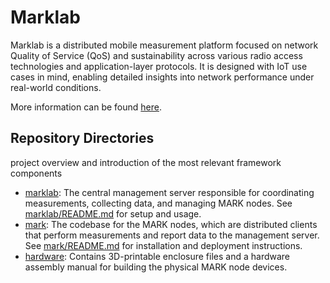 # Marklab

Marklab is a distributed mobile measurement platform focused on network Quality of Service (QoS) and sustainability across various radio access technologies and application-layer protocols. It is designed with IoT use cases in mind, enabling detailed insights into network performance under real-world conditions.

More information can be found [here](https://lsinfo3.github.io/marklab-website/). 

## Repository Directories

project overview and introduction of the most relevant framework components
* [marklab](/Marklab): The central management server responsible for coordinating measurements, collecting data, and managing MARK nodes. See [marklab/README.md](/marklab/README.md) for setup and usage.
* [mark](/Mark): The codebase for the MARK nodes, which are distributed clients that perform measurements and report data to the management server. See [mark/README.md](/mark/README.md) for installation and deployment instructions.
* [hardware](/Hardware): Contains 3D-printable enclosure files and a hardware assembly manual for building the physical MARK node devices.



